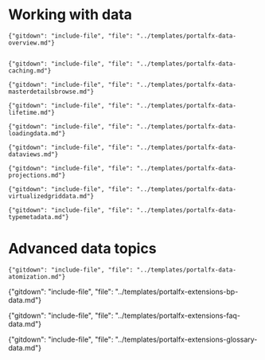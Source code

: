 
# Working with data

<!-- required Overview document.  -->
    {"gitdown": "include-file", "file": "../templates/portalfx-data-overview.md"}


    {"gitdown": "include-file", "file": "../templates/portalfx-data-caching.md"}

    {"gitdown": "include-file", "file": "../templates/portalfx-data-masterdetailsbrowse.md"}

    {"gitdown": "include-file", "file": "../templates/portalfx-data-lifetime.md"}

    {"gitdown": "include-file", "file": "../templates/portalfx-data-loadingdata.md"}

    {"gitdown": "include-file", "file": "../templates/portalfx-data-dataviews.md"}
<!--
  gitdown": "include-file", "file": "../templates/portalfx-data-projections.md"}
  gitdown": "include-file", "file": "../templates/portalfx-data-refreshingdata.md"}
-->
    {"gitdown": "include-file", "file": "../templates/portalfx-data-projections.md"}
    
    {"gitdown": "include-file", "file": "../templates/portalfx-data-virtualizedgriddata.md"}

    {"gitdown": "include-file", "file": "../templates/portalfx-data-typemetadata.md"}

# Advanced data topics
    
    {"gitdown": "include-file", "file": "../templates/portalfx-data-atomization.md"}

<!-- optional Best Practices document -->
<!-- gitdown": "include-file", "file": "../templates/portalfx-<major-area>-bp-<topic>.md"  -->
   {"gitdown": "include-file", "file": "../templates/portalfx-extensions-bp-data.md"}

<!-- optional FAQ document -->
<!-- gitdown": "include-file", "file": "../templates/portalfx-<major-area>-faq-<topic>.md"  -->
   {"gitdown": "include-file", "file": "../templates/portalfx-extensions-faq-data.md"}
   
<!-- required Glossary document. -->
<!-- gitdown": "include-file", "file": "../templates/portalfx-extensions-glossary-<major-area>.md"  -->
   {"gitdown": "include-file", "file": "../templates/portalfx-extensions-glossary-data.md"}